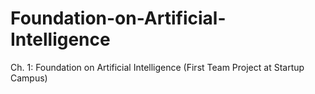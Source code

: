# Foundation-on-Artificial-Intelligence
Ch. 1: Foundation on Artificial Intelligence (First Team Project at Startup Campus)
